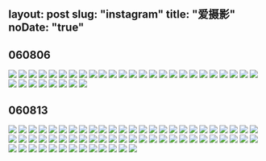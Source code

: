 layout: post
slug: "instagram"
title: "爱摄影"
noDate: "true"
---
<!-- <div class="instagram" data-client-id="2321720482.37539f0.d1a9b933f2214a6194fd5ad9f2b47882" data-user-id="2321720482">
    <a href="http://instagram.com/luumans" target="_blank" class="open-ins">图片来自instagram，前往新世界…</a>
</div> -->
<style type="text/css">.post-body br{display: none;}.post-body p{overflow: hidden;}.post-body .fancybox{padding: 10px;width: 200px;float: left;display: block;overflow: hidden;border: none;}.posts-expand .fancybox img{width: 100%;border: none;}.post-body .image-caption{}</style>


## 060806
![](http://7xnz4s.com1.z0.glb.clouddn.com/060806/IMG_0720.JPG "")
![](http://7xnz4s.com1.z0.glb.clouddn.com/060806/IMG_0721.JPG "")
![](http://7xnz4s.com1.z0.glb.clouddn.com/060806/IMG_0723.JPG "")
![](http://7xnz4s.com1.z0.glb.clouddn.com/060806/IMG_0724.JPG "")
![](http://7xnz4s.com1.z0.glb.clouddn.com/060806/IMG_0726.JPG "")
![](http://7xnz4s.com1.z0.glb.clouddn.com/060806/IMG_0727.JPG "")
![](http://7xnz4s.com1.z0.glb.clouddn.com/060806/IMG_0728.JPG "")
![](http://7xnz4s.com1.z0.glb.clouddn.com/060806/IMG_0729.JPG "")
![](http://7xnz4s.com1.z0.glb.clouddn.com/060806/IMG_0730.JPG "")
![](http://7xnz4s.com1.z0.glb.clouddn.com/060806/IMG_0947.JPG "")
![](http://7xnz4s.com1.z0.glb.clouddn.com/060806/IMG_0948.JPG "")
![](http://7xnz4s.com1.z0.glb.clouddn.com/060806/IMG_0950.JPG "")
![](http://7xnz4s.com1.z0.glb.clouddn.com/060806/IMG_0953.JPG "")
![](http://7xnz4s.com1.z0.glb.clouddn.com/060806/IMG_0960.JPG "")
![](http://7xnz4s.com1.z0.glb.clouddn.com/060806/IMG_0966.JPG "")
![](http://7xnz4s.com1.z0.glb.clouddn.com/060806/IMG_0970.JPG "")
![](http://7xnz4s.com1.z0.glb.clouddn.com/060806/IMG_0972.JPG "")
![](http://7xnz4s.com1.z0.glb.clouddn.com/060806/IMG_0984.JPG "")
![](http://7xnz4s.com1.z0.glb.clouddn.com/060806/IMG_0999.JPG "")
![](http://7xnz4s.com1.z0.glb.clouddn.com/060806/IMG_1001.JPG "")
![](http://7xnz4s.com1.z0.glb.clouddn.com/060806/IMG_1006.JPG "")
![](http://7xnz4s.com1.z0.glb.clouddn.com/060806/IMG_1011.JPG "")
![](http://7xnz4s.com1.z0.glb.clouddn.com/060806/IMG_1013.JPG "")
![](http://7xnz4s.com1.z0.glb.clouddn.com/060806/IMG_1021.JPG "")
![](http://7xnz4s.com1.z0.glb.clouddn.com/060806/IMG_1022.JPG "")
![](http://7xnz4s.com1.z0.glb.clouddn.com/060806/IMG_1024.JPG "")
![](http://7xnz4s.com1.z0.glb.clouddn.com/060806/IMG_1026.JPG "")
![](http://7xnz4s.com1.z0.glb.clouddn.com/060806/IMG_1028.JPG "")
![](http://7xnz4s.com1.z0.glb.clouddn.com/060806/IMG_1035.JPG "")
![](http://7xnz4s.com1.z0.glb.clouddn.com/060806/IMG_1039.JPG "")
![](http://7xnz4s.com1.z0.glb.clouddn.com/060806/IMG_1040.JPG "")
![](http://7xnz4s.com1.z0.glb.clouddn.com/060806/IMG_1041.JPG "")
![](http://7xnz4s.com1.z0.glb.clouddn.com/060806/IMG_1059.JPG "")

## 060813
![](http://7xnz4s.com1.z0.glb.clouddn.com/060813/IMG_1085.JPG "")
![](http://7xnz4s.com1.z0.glb.clouddn.com/060813/IMG_1091.JPG "")
![](http://7xnz4s.com1.z0.glb.clouddn.com/060813/IMG_1107.JPG "")
![](http://7xnz4s.com1.z0.glb.clouddn.com/060813/IMG_1119.JPG "")
![](http://7xnz4s.com1.z0.glb.clouddn.com/060813/IMG_1124.JPG "")
![](http://7xnz4s.com1.z0.glb.clouddn.com/060813/IMG_1127.JPG "")
![](http://7xnz4s.com1.z0.glb.clouddn.com/060813/IMG_1128.JPG "")
![](http://7xnz4s.com1.z0.glb.clouddn.com/060813/IMG_1142.JPG "")
![](http://7xnz4s.com1.z0.glb.clouddn.com/060813/IMG_1145.JPG "")
![](http://7xnz4s.com1.z0.glb.clouddn.com/060813/IMG_1147.JPG "")
![](http://7xnz4s.com1.z0.glb.clouddn.com/060813/IMG_1150.JPG "")
![](http://7xnz4s.com1.z0.glb.clouddn.com/060813/IMG_1166.JPG "")
![](http://7xnz4s.com1.z0.glb.clouddn.com/060813/IMG_1180.JPG "")
![](http://7xnz4s.com1.z0.glb.clouddn.com/060813/IMG_1191.JPG "")
![](http://7xnz4s.com1.z0.glb.clouddn.com/060813/IMG_1197.JPG "")
![](http://7xnz4s.com1.z0.glb.clouddn.com/060813/IMG_1215.JPG "")
![](http://7xnz4s.com1.z0.glb.clouddn.com/060813/IMG_1218.JPG "")
![](http://7xnz4s.com1.z0.glb.clouddn.com/060813/IMG_1225.JPG "")
![](http://7xnz4s.com1.z0.glb.clouddn.com/060813/IMG_1241.JPG "")
![](http://7xnz4s.com1.z0.glb.clouddn.com/060813/IMG_1246.JPG "")
![](http://7xnz4s.com1.z0.glb.clouddn.com/060813/IMG_1249.JPG "")
![](http://7xnz4s.com1.z0.glb.clouddn.com/060813/IMG_1254.JPG "")
![](http://7xnz4s.com1.z0.glb.clouddn.com/060813/IMG_1255.JPG "")
![](http://7xnz4s.com1.z0.glb.clouddn.com/060813/IMG_1259.JPG "")
![](http://7xnz4s.com1.z0.glb.clouddn.com/060813/IMG_1261.JPG "")
![](http://7xnz4s.com1.z0.glb.clouddn.com/060813/IMG_1265.JPG "")
![](http://7xnz4s.com1.z0.glb.clouddn.com/060813/IMG_1299.JPG "")
![](http://7xnz4s.com1.z0.glb.clouddn.com/060813/IMG_1302.JPG "")
![](http://7xnz4s.com1.z0.glb.clouddn.com/060813/IMG_1304.JPG "")
![](http://7xnz4s.com1.z0.glb.clouddn.com/060813/IMG_1306.JPG "")
![](http://7xnz4s.com1.z0.glb.clouddn.com/060813/IMG_1320.JPG "")
![](http://7xnz4s.com1.z0.glb.clouddn.com/060813/IMG_1346.JPG "")
![](http://7xnz4s.com1.z0.glb.clouddn.com/060813/IMG_1349.JPG "")
![](http://7xnz4s.com1.z0.glb.clouddn.com/060813/IMG_1354.JPG "")
![](http://7xnz4s.com1.z0.glb.clouddn.com/060813/IMG_1395.JPG "")
![](http://7xnz4s.com1.z0.glb.clouddn.com/060813/IMG_1399.JPG "")
![](http://7xnz4s.com1.z0.glb.clouddn.com/060813/IMG_1401.JPG "")
![](http://7xnz4s.com1.z0.glb.clouddn.com/060813/IMG_1402.JPG "")
![](http://7xnz4s.com1.z0.glb.clouddn.com/060813/IMG_1403.JPG "")
![](http://7xnz4s.com1.z0.glb.clouddn.com/060813/IMG_1423.JPG "")
![](http://7xnz4s.com1.z0.glb.clouddn.com/060813/IMG_1425.JPG "")
![](http://7xnz4s.com1.z0.glb.clouddn.com/060813/IMG_1438.JPG "")
![](http://7xnz4s.com1.z0.glb.clouddn.com/060813/IMG_1452.JPG "")
![](http://7xnz4s.com1.z0.glb.clouddn.com/060813/IMG_1453.JPG "")
![](http://7xnz4s.com1.z0.glb.clouddn.com/060813/IMG_1454.JPG "")
![](http://7xnz4s.com1.z0.glb.clouddn.com/060813/IMG_1455.JPG "")
![](http://7xnz4s.com1.z0.glb.clouddn.com/060813/IMG_1457.JPG "")
![](http://7xnz4s.com1.z0.glb.clouddn.com/060813/IMG_1460.JPG "")
![](http://7xnz4s.com1.z0.glb.clouddn.com/060813/IMG_1462.JPG "")
![](http://7xnz4s.com1.z0.glb.clouddn.com/060813/IMG_1463.JPG "")
![](http://7xnz4s.com1.z0.glb.clouddn.com/060813/IMG_1464.JPG "")
![](http://7xnz4s.com1.z0.glb.clouddn.com/060813/IMG_1466.JPG "")
![](http://7xnz4s.com1.z0.glb.clouddn.com/060813/IMG_1467.JPG "")
![](http://7xnz4s.com1.z0.glb.clouddn.com/060813/IMG_1468.JPG "")
![](http://7xnz4s.com1.z0.glb.clouddn.com/060813/IMG_1469.JPG "")
![](http://7xnz4s.com1.z0.glb.clouddn.com/060813/IMG_1472.JPG "")
![](http://7xnz4s.com1.z0.glb.clouddn.com/060813/IMG_1479.JPG "")
![](http://7xnz4s.com1.z0.glb.clouddn.com/060813/IMG_1480.JPG "")
![](http://7xnz4s.com1.z0.glb.clouddn.com/060813/IMG_1481.JPG "")
![](http://7xnz4s.com1.z0.glb.clouddn.com/060813/IMG_1483.JPG "")
![](http://7xnz4s.com1.z0.glb.clouddn.com/060813/IMG_1485.JPG "")
![](http://7xnz4s.com1.z0.glb.clouddn.com/060813/IMG_1486.JPG "")
![](http://7xnz4s.com1.z0.glb.clouddn.com/060813/IMG_1487.JPG "")
<!-- http://luumans.github.io/PhotoGraphy -->